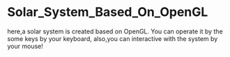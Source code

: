 # Solar_System_Based_On_OpenGL
here,a solar system is created based on OpenGL. You can operate it by the some keys by your keyboard, also,you can interactive with the system by your mouse! 
